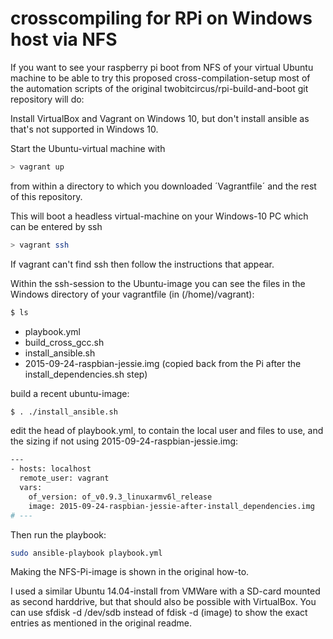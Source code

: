 # crosscompiling for RPi on Windows host via NFS

If you want to see your raspberry pi boot from NFS of your virtual Ubuntu machine to be able to try this proposed
cross-compilation-setup most of the automation scripts of the original twobitcircus/rpi-build-and-boot git repository will do: 
 
Install VirtualBox and Vagrant on Windows 10, but don't install ansible as that's not supported in Windows 10.

Start the Ubuntu-virtual machine with 
```sh
> vagrant up
```

from within a directory to which you downloaded ´Vagrantfile´ and the rest of this repository. 

This will boot a headless virtual-machine on your Windows-10 PC which can be entered by ssh

```sh
> vagrant ssh
```

If vagrant can't find ssh then follow the instructions that appear.

Within the ssh-session to the Ubuntu-image you can see the files in the Windows directory of your vagrantfile (in (/home)/vagrant):
```sh
$ ls
```

- playbook.yml
- build_cross_gcc.sh
- install_ansible.sh
- 2015-09-24-raspbian-jessie.img (copied back from the Pi after the install_dependencies.sh step)


build a recent ubuntu-image:
```sh
$ . ./install_ansible.sh
```

edit the head of playbook.yml, to contain the local user and files to use, and the sizing if not using 2015-09-24-raspbian-jessie.img:
```sh
---
- hosts: localhost
  remote_user: vagrant
  vars:
    of_version: of_v0.9.3_linuxarmv6l_release
    image: 2015-09-24-raspbian-jessie-after-install_dependencies.img
# ---
```

Then run the playbook:
```sh
sudo ansible-playbook playbook.yml
```
Making the NFS-Pi-image is shown in the original how-to.

I used a similar Ubuntu 14.04-install from VMWare with a SD-card mounted as second harddrive, but that should also be possible with VirtualBox. 
You can use sfdisk -d /dev/sdb instead of fdisk -d (image) to show the exact entries as mentioned in the original readme.
